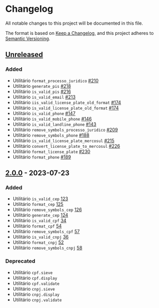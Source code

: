 # Changelog

All notable changes to this project will be documented in this file.

The format is based on [Keep a Changelog](https://keepachangelog.com/en/1.0.0/),
and this project adheres to [Semantic Versioning](https://semver.org/spec/v2.0.0.html).

## [Unreleased]

### Added

- Utilitário `format_processo_juridico` [#210](https://github.com/brazilian-utils/brutils-python/pull/210)
- Utilitário `generate_pis` [#218](https://github.com/brazilian-utils/brutils-python/pull/218)
- Utilitário `is_valid_pis` [#216](https://github.com/brazilian-utils/brutils-python/pull/216)
- Utilitário `is_valid_email` [#213](https://github.com/brazilian-utils/brutils-python/pull/213)
- Utilitário `iis_valid_license_plate_old_format` [#174](https://github.com/brazilian-utils/brutils-python/pull/174)
- Utilitário `is_valid_license_plate_old_format` [#174](https://github.com/brazilian-utils/brutils-python/pull/174)
- Utilitário `is_valid_phone` [#147](https://github.com/brazilian-utils/brutils-python/pull/147)
- Utilitário `is_valid_mobile_phone` [#146](https://github.com/brazilian-utils/brutils-python/pull/146)
- Utilitário `is_valid_landline_phone` [#143](https://github.com/brazilian-utils/brutils-python/pull/143)
- Utilitário `remove_symbols_processo_juridico` [#209](https://github.com/brazilian-utils/brutils-python/pull/209)
- Utilitário `remove_symbols_phone` [#188](https://github.com/brazilian-utils/brutils-python/pull/188)
- Utilitário `is_valid_license_plate_mercosul` [#215](https://github.com/brazilian-utils/brutils-python/pull/215)
- Utilitário `convert_license_plate_to_mercosul` [#226](https://github.com/brazilian-utils/brutils-python/pull/226)
- Utilitário `format_license_plate` [#230](https://github.com/brazilian-utils/brutils-python/pull/230)
- Utilitário `format_phone` [#189](https://github.com/brazilian-utils/brutils-python/issues/189)

## [2.0.0] - 2023-07-23

### Added

- Utilitário `is_valid_cep` [123](https://github.com/brazilian-utils/brutils-python/pull/123)
- Utilitário `format_cep` [125](https://github.com/brazilian-utils/brutils-python/pull/125)
- Utilitário `remove_symbols_cep` [126](https://github.com/brazilian-utils/brutils-python/pull/126)
- Utilitário `generate_cep` [124](https://github.com/brazilian-utils/brutils-python/pull/124)
- Utilitário `is_valid_cpf` [34](https://github.com/brazilian-utils/brutils-python/pull/34)
- Utilitário `format_cpf` [54](https://github.com/brazilian-utils/brutils-python/pull/54)
- Utilitário `remove_symbols_cpf` [57](https://github.com/brazilian-utils/brutils-python/pull/57)
- Utilitário `is_valid_cnpj` [36](https://github.com/brazilian-utils/brutils-python/pull/36)
- Utilitário `format_cnpj` [52](https://github.com/brazilian-utils/brutils-python/pull/52)
- Utilitário `remove_symbols_cnpj` [58](https://github.com/brazilian-utils/brutils-python/pull/58)

### Deprecated

- Utilitário `cpf.sieve`
- Utilitário `cpf.display`
- Utilitário `cpf.validate`
- Utilitário `cnpj.sieve`
- Utilitário `cnpj.display`
- Utilitário `cnpj.validate`

[Unreleased]: https://github.com/brazilian-utils/brutils-python/compare/v2.0.0...HEAD
[2.0.0]: https://github.com/brazilian-utils/brutils-python/releases/tag/v2.0.0
